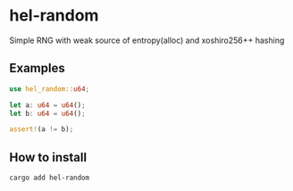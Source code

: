 # hel-random

Simple RNG with weak source of entropy(alloc) and xoshiro256++ hashing

## Examples

```rust
use hel_random::u64;

let a: u64 = u64();
let b: u64 = u64();

assert!(a != b);
```

## How to install

```
cargo add hel-random
```
